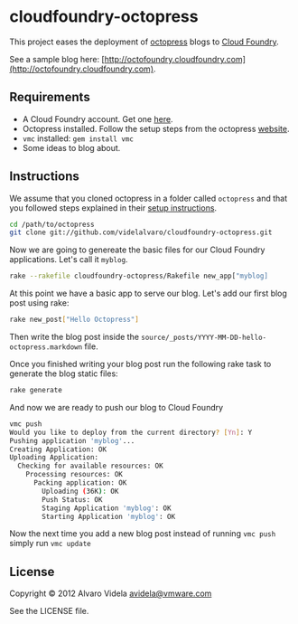 # cloudfoundry-octopress #

This project eases the deployment of [octopress](http://octopress.org/) blogs to [Cloud Foundry](http://cloudfoundry.com/).

See a sample blog here: [http://octofoundry.cloudfoundry.com](http://octofoundry.cloudfoundry.com).

## Requirements ##

- A Cloud Foundry account. Get one [here](https://my.cloudfoundry.com/signup).
- Octopress installed. Follow the setup steps from the octopress [website](http://octopress.org/docs/).
- `vmc` installed: `gem install vmc`
- Some ideas to blog about.

## Instructions ##

We assume that you cloned octopress in a folder called `octopress` and that you followed steps explained in their [setup instructions](http://octopress.org/docs/setup/).

```bash
cd /path/to/octopress
git clone git://github.com/videlalvaro/cloudfoundry-octopress.git
```

Now we are going to genereate the basic files for our Cloud Foundry applications. Let's call it `myblog`.

```bash
rake --rakefile cloudfoundry-octopress/Rakefile new_app["myblog]
```

At this point we have a basic app to serve our blog. Let's add our first blog post using rake:

```bash
rake new_post["Hello Octopress"]
```

Then write the blog post inside the `source/_posts/YYYY-MM-DD-hello-octopress.markdown` file.

Once you finished writing your blog post run the following rake task to generate the blog static files:

```bash
rake generate
```

And now we are ready to push our blog to Cloud Foundry

```bash
vmc push
Would you like to deploy from the current directory? [Yn]: Y
Pushing application 'myblog'...
Creating Application: OK
Uploading Application:
  Checking for available resources: OK
    Processing resources: OK
      Packing application: OK
        Uploading (36K): OK
        Push Status: OK
        Staging Application 'myblog': OK
        Starting Application 'myblog': OK
```

Now the next time you add a new blog post instead of running `vmc push` simply run `vmc update`

## License

Copyright © 2012 Alvaro Videla <avidela@vmware.com>

See the LICENSE file.
